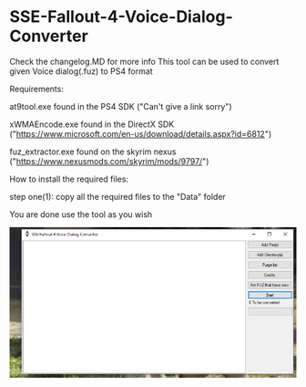 # SSE-Fallout-4-Voice-Dialog-Converter
Check the changelog.MD for more info
This tool can be used to convert given Voice dialog(.fuz) to PS4 format

Requirements:

at9tool.exe found in the PS4 SDK ("Can't give a link sorry")

xWMAEncode.exe found in the DirectX SDK ("https://www.microsoft.com/en-us/download/details.aspx?id=6812")

fuz_extractor.exe found on the skyrim nexus ("https://www.nexusmods.com/skyrim/mods/9797/")

How to install the required files:

step one(1): copy all the required files to the "Data" folder

You are done use the tool as you wish

![Screenshot](Main.PNG)
